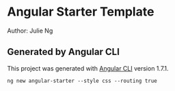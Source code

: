 # Angular Starter Template

Author: Julie Ng

## Generated by Angular CLI

This project was generated with [Angular CLI](https://github.com/angular/angular-cli) version 1.7.1.

```
ng new angular-starter --style css --routing true
```
